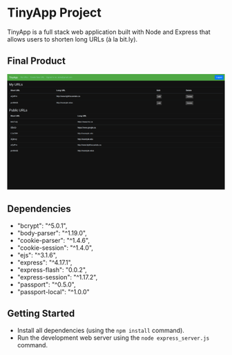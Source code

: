 # TinyApp Project

TinyApp is a full stack web application built with Node and Express that allows users to shorten long URLs (à la bit.ly).

## Final Product

!["Screenshot of URLs page"](https://github.com/AlulaLeak/tinyapp/blob/master/docs/urls-page.png)



## Dependencies

-   "bcrypt": "^5.0.1",
-   "body-parser": "^1.19.0",
-   "cookie-parser": "^1.4.6",
-   "cookie-session": "^1.4.0",
-   "ejs": "^3.1.6",
-   "express": "^4.17.1",
-   "express-flash": "0.0.2",
-   "express-session": "^1.17.2",
-   "passport": "^0.5.0",
-   "passport-local": "^1.0.0"

## Getting Started

- Install all dependencies (using the `npm install` command).
- Run the development web server using the `node express_server.js` command.